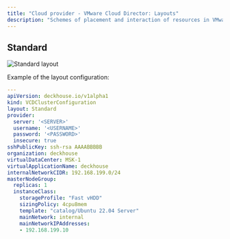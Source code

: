 ```yaml
---
title: "Cloud provider - VMware Cloud Director: Layouts"
description: "Schemes of placement and interaction of resources in VMware Cloud Director when working with the Deckhouse cloud provider."
---
```


## Standard

![Standard layout](../../images/cloud-provider-vcd/vcd-standard.png)
<!--- Source: https://www.figma.com/design/T3ycFB7P6vZIL359UJAm7g/%D0%98%D0%BA%D0%BE%D0%BD%D0%BA%D0%B8-%D0%B8-%D1%81%D1%85%D0%B5%D0%BC%D1%8B?node-id=995-11247&t=IvETjbByf1MSQzcm-0 --->

Example of the layout configuration:

```yaml
---
apiVersion: deckhouse.io/v1alpha1
kind: VCDClusterConfiguration
layout: Standard
provider:
  server: '<SERVER>'
  username: '<USERNAME>'
  password: '<PASSWORD>'
  insecure: true
sshPublicKey: ssh-rsa AAAABBBBB
organization: deckhouse
virtualDataCenter: MSK-1
virtualApplicationName: deckhouse
internalNetworkCIDR: 192.168.199.0/24
masterNodeGroup:
  replicas: 1
  instanceClass:
    storageProfile: "Fast vHDD"
    sizingPolicy: 4cpu8mem
    template: "catalog/Ubuntu 22.04 Server"
    mainNetwork: internal
    mainNetworkIPAddresses:
    - 192.168.199.10
```
